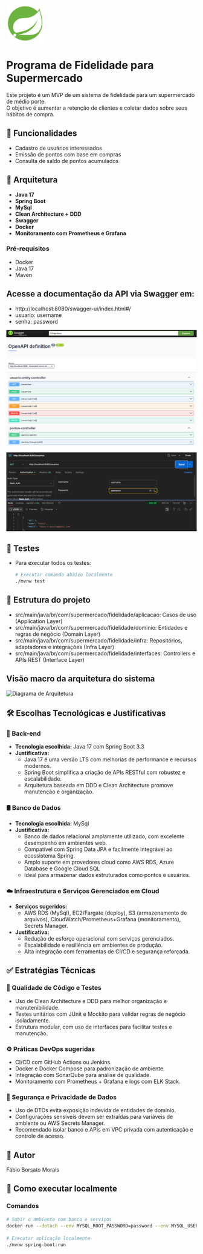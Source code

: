 <img src="https://raw.githubusercontent.com/github/explore/main/topics/spring-boot/spring-boot.png" width="100" alt="Programa de Fidelidade"/>

# Programa de Fidelidade para Supermercado

Este projeto é um MVP de um sistema de fidelidade para um supermercado de médio porte.  
O objetivo é aumentar a retenção de clientes e coletar dados sobre seus hábitos de compra.

## 🎯 Funcionalidades

- Cadastro de usuários interessados
- Emissão de pontos com base em compras
- Consulta de saldo de pontos acumulados

## 🧱 Arquitetura

- **Java 17**
- **Spring Boot**
- **MySql**
- **Clean Architecture + DDD**
- **Swagger**
- **Docker**
- **Monitoramento com Prometheus e Grafana**


### Pré-requisitos

- Docker
- Java 17
- Maven

## Acesse a documentação da API via Swagger em:
- http://localhost:8080/swagger-ui/index.html#/
- usuario: username
- senha: password
  
![Swagger](imagens/swagger.png)



![Postman](imagens/postman.png)

## 🧪 Testes
 - Para executar todos os testes:
   ```bash
   # Executar comando abaixo localmente
   ./mvnw test

## 📂 Estrutura do projeto
 - src/main/java/br/com/supermercado/fidelidade/aplicacao: Casos de uso (Application Layer)
 - src/main/java/br/com/supermercado/fidelidade/dominio: Entidades e regras de negócio (Domain Layer)
 - src/main/java/br/com/supermercado/fidelidade/infra: Repositórios, adaptadores e integrações (Infra Layer)
 - src/main/java/br/com/supermercado/fidelidade/interfaces: Controllers e APIs REST (Interface Layer)

## Visão macro da arquitetura do sistema
![Diagrama de Arquitetura](imagens/visao_macro.png)

## 🛠️ Escolhas Tecnológicas e Justificativas

### 🔧 Back-end

- **Tecnologia escolhida:** Java 17 com Spring Boot 3.3  
- **Justificativa:**
  - Java 17 é uma versão LTS com melhorias de performance e recursos modernos.
  - Spring Boot simplifica a criação de APIs RESTful com robustez e escalabilidade.
  - Arquitetura baseada em DDD e Clean Architecture promove manutenção e organização.

### 🛢 Banco de Dados

- **Tecnologia escolhida:** MySql  
- **Justificativa:**
  - Banco de dados relacional amplamente utilizado, com excelente desempenho em ambientes web.
  - Compatível com Spring Data JPA e facilmente integrável ao ecossistema Spring.
  - Amplo suporte em provedores cloud como AWS RDS, Azure Database e Google Cloud SQL
  - Ideal para armazenar dados estruturados como pontos e usuários.

### ☁️ Infraestrutura e Serviços Gerenciados em Cloud

- **Serviços sugeridos:**
  - AWS RDS (MySql), EC2/Fargate (deploy), S3 (armazenamento de arquivos), CloudWatch/Prometheus+Grafana (monitoramento), Secrets Manager.
- **Justificativa:**
  - Redução de esforço operacional com serviços gerenciados.
  - Escalabilidade e resiliência em ambientes de produção.
  - Alta integração com ferramentas de CI/CD e segurança reforçada.


## ✅ Estratégias Técnicas

### 📌 Qualidade de Código e Testes

- Uso de Clean Architecture e DDD para melhor organização e manutenibilidade.
- Testes unitários com JUnit e Mockito para validar regras de negócio isoladamente.
- Estrutura modular, com uso de interfaces para facilitar testes e manutenção.

### ⚙️ Práticas DevOps sugeridas

- CI/CD com GitHub Actions ou Jenkins.
- Docker e Docker Compose para padronização de ambiente.
- Integração com SonarQube para análise de qualidade.
- Monitoramento com Prometheus + Grafana e logs com ELK Stack.

### 🔐 Segurança e Privacidade de Dados

- Uso de DTOs evita exposição indevida de entidades de domínio.
- Configurações sensíveis devem ser extraídas para variáveis de ambiente ou AWS Secrets Manager.
- Recomendado isolar banco e APIs em VPC privada com autenticação e controle de acesso.

## 👤 Autor
Fábio Borsato Morais


## 🚀 Como executar localmente

### Comandos

```bash
# Subir o ambiente com banco e serviços
docker run --detach --env MYSQL_ROOT_PASSWORD=password --env MYSQL_USER=user-fidelidade --env MYSQL_PASSWORD=password --env MYSQL_DATABASE=fidelidade --name mysql --publish 3306:3306 mysql:8-oracle

# Executar aplicação localmente
./mvnw spring-boot:run
